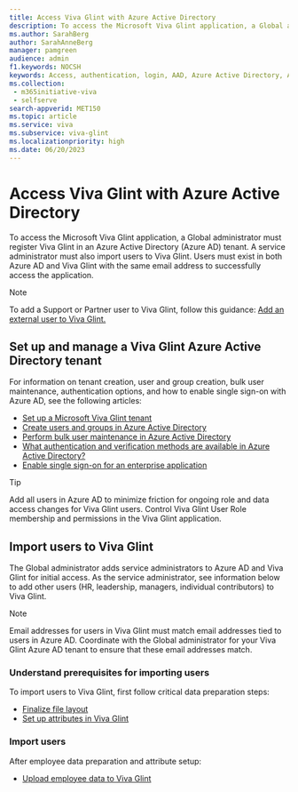 ```yaml
---
title: Access Viva Glint with Azure Active Directory
description: To access the Microsoft Viva Glint application, a Global administrator must first register Viva Glint in an Azure Active Directory (Azure AD) tenant.
ms.author: SarahBerg
author: SarahAnneBerg
manager: pamgreen
audience: admin
f1.keywords: NOCSH
keywords: Access, authentication, login, AAD, Azure Active Directory, Azure AD, sign in 
ms.collection: 
 - m365initiative-viva
 - selfserve
search-appverid: MET150
ms.topic: article
ms.service: viva
ms.subservice: viva-glint
ms.localizationpriority: high
ms.date: 06/20/2023
---
```


# Access Viva Glint with Azure Active Directory

To access the Microsoft Viva Glint application, a Global administrator must register Viva Glint in an Azure Active Directory (Azure AD) tenant. A service administrator must also import users to Viva Glint. Users must exist in both Azure AD and Viva Glint with the same email address to successfully access the application.

>[!NOTE]
> To add a Support or Partner user to Viva Glint, follow this guidance: [Add an external user to Viva Glint.](https://go.microsoft.com/fwlink/?linkid=2240483)

## Set up and manage a Viva Glint Azure Active Directory tenant

For information on tenant creation, user and group creation, bulk user maintenance, authentication options, and how to enable single sign-on with Azure AD, see the following articles:

- [Set up a Microsoft Viva Glint tenant](https://go.microsoft.com/fwlink/?linkid=2230741)
- [Create users and groups in Azure Active Directory](/training/modules/create-users-and-groups-in-azure-active-directory/)
- [Perform bulk user maintenance in Azure Active Directory](/training/modules/manage-user-accounts-licenses-microsoft-365/7-perform-bulk-user-maintenance-azure-active-directory)
- [What authentication and verification methods are available in Azure Active Directory?](/azure/active-directory/authentication/concept-authentication-methods)
- [Enable single sign-on for an enterprise application](/azure/active-directory/manage-apps/add-application-portal-setup-sso)

>[!TIP]
> Add all users in Azure AD to minimize friction for ongoing role and data access changes for Viva Glint users. Control Viva Glint User Role membership and permissions in the Viva Glint application.

## Import users to Viva Glint

The Global administrator adds service administrators to Azure AD and Viva Glint for initial access. As the service administrator, see information below to add other users (HR, leadership, managers, individual contributors) to Viva Glint.

> [!NOTE]
> Email addresses for users in Viva Glint must match email addresses tied to users in Azure AD. Coordinate with the Global administrator for your Viva Glint Azure AD tenant to ensure that these email addresses match.

### Understand prerequisites for importing users

To import users to Viva Glint, first follow critical data preparation steps:

- [Finalize file layout](https://go.microsoft.com/fwlink/?linkid=2230914)
- [Set up attributes in Viva Glint](https://go.microsoft.com/fwlink/?linkid=2230742)

### Import users

After employee data preparation and attribute setup:

- [Upload employee data to Viva Glint](https://go.microsoft.com/fwlink/?linkid=2230742)